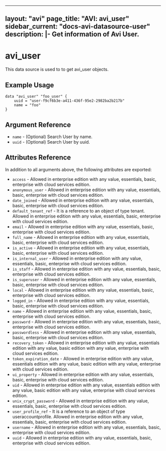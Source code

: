 <!--
    Copyright 2021 VMware, Inc.
    SPDX-License-Identifier: Mozilla Public License 2.0
-->
---
layout: "avi"
page_title: "AVI: avi_user"
sidebar_current: "docs-avi-datasource-user"
description: |-
  Get information of Avi User.
---

# avi_user

This data source is used to to get avi_user objects.

## Example Usage

```hcl
data "avi_user" "foo_user" {
    uuid = "user-f9cf6b3e-a411-436f-95e2-2982ba2b217b"
    name = "foo"
}
```

## Argument Reference

* `name` - (Optional) Search User by name.
* `uuid` - (Optional) Search User by uuid.

## Attributes Reference

In addition to all arguments above, the following attributes are exported:

* `access` - Allowed in enterprise edition with any value, essentials, basic, enterprise with cloud services edition.
* `anonymous_user` - Allowed in enterprise edition with any value, essentials, basic, enterprise with cloud services edition.
* `date_joined` - Allowed in enterprise edition with any value, essentials, basic, enterprise with cloud services edition.
* `default_tenant_ref` - It is a reference to an object of type tenant. Allowed in enterprise edition with any value, essentials, basic, enterprise with cloud services edition.
* `email` - Allowed in enterprise edition with any value, essentials, basic, enterprise with cloud services edition.
* `full_name` - Allowed in enterprise edition with any value, essentials, basic, enterprise with cloud services edition.
* `is_active` - Allowed in enterprise edition with any value, essentials, basic, enterprise with cloud services edition.
* `is_internal_user` - Allowed in enterprise edition with any value, essentials, basic, enterprise with cloud services edition.
* `is_staff` - Allowed in enterprise edition with any value, essentials, basic, enterprise with cloud services edition.
* `is_superuser` - Allowed in enterprise edition with any value, essentials, basic, enterprise with cloud services edition.
* `local` - Allowed in enterprise edition with any value, essentials, basic, enterprise with cloud services edition.
* `logged_in` - Allowed in enterprise edition with any value, essentials, basic, enterprise with cloud services edition.
* `name` - Allowed in enterprise edition with any value, essentials, basic, enterprise with cloud services edition.
* `password` - Allowed in enterprise edition with any value, essentials, basic, enterprise with cloud services edition.
* `passwordless` - Allowed in enterprise edition with any value, essentials, basic, enterprise with cloud services edition.
* `recovery_token` - Allowed in enterprise edition with any value, essentials edition with any value, basic edition with any value, enterprise with cloud services edition.
* `token_expiration_date` - Allowed in enterprise edition with any value, essentials edition with any value, basic edition with any value, enterprise with cloud services edition.
* `ui_property` - Allowed in enterprise edition with any value, essentials, basic, enterprise with cloud services edition.
* `uid` - Allowed in enterprise edition with any value, essentials edition with any value, basic edition with any value, enterprise with cloud services edition.
* `unix_crypt_password` - Allowed in enterprise edition with any value, essentials, basic, enterprise with cloud services edition.
* `user_profile_ref` - It is a reference to an object of type useraccountprofile. Allowed in enterprise edition with any value, essentials, basic, enterprise with cloud services edition.
* `username` - Allowed in enterprise edition with any value, essentials, basic, enterprise with cloud services edition.
* `uuid` - Allowed in enterprise edition with any value, essentials, basic, enterprise with cloud services edition.

